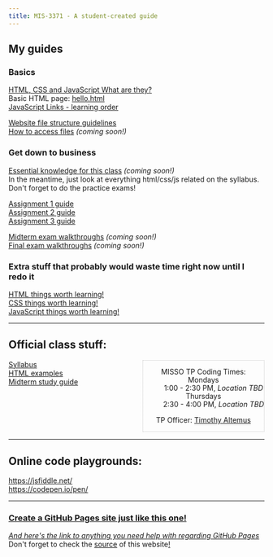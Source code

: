 ```yaml
---
title: MIS-3371 - A student-created guide
---
```


## My guides  

### Basics  

[HTML, CSS and JavaScript  What are they?](html-css-js)  
Basic HTML page: [hello.html](hello.html)  
[JavaScript Links - learning order](js-links)  

[Website file structure guidelines](structure)  
[How to access files](accessing-files.md) _(coming soon!)_  

### Get down to business  

[Essential knowledge for this class](essential) _(coming soon!)_  
In the meantime, just look at everything html/css/js related on the syllabus.  
Don't forget to do the practice exams!  

[Assignment 1 guide](assignments/a1j-guide)  
[Assignment 2 guide](assignments/a2j-guide)  
[Assignment 3 guide](assignments/a3-guide)  

[Midterm exam walkthroughs](midterms/) _(coming soon!)_  
[Final exam walkthroughs](finals/) _(coming soon!)_  

### Extra stuff that probably would waste time right now until I redo it  

[HTML things worth learning!](learn-html/)  
[CSS things worth learning!](learn-css/)  
[JavaScript things worth learning!](learn-js/)  


---

## Official class stuff:  

<div style="overflow:auto">
<div style="display:inline-block">
<a href="https://www.bauer.uh.edu/parks/mis3371.htm">Syllabus</a><br/>  
<a href="https://www.bauer.uh.edu/parks/html_examples.htm">HTML examples</a><br/>  
<a href="https://www.bauer.uh.edu/parks/study.htm">Midterm study guide</a><br/>  
</div>
<div style="text-align:center;float:right;border:dotted 1px silver">
<dl style="line-height:1.15;">MISSO TP Coding Times:
<dt>Mondays</dt><dd>1:00 - 2:30 PM, <em>Location TBD</em></dd>
<dt>Thursdays</dt><dd>2:30 - 4:00 PM, <em>Location TBD</em></dd>
</dl>
<p>TP Officer: <a href="mailto:tp@misso.org">Timothy Altemus</a></p>
</div></div>

---

## Online code playgrounds:  
<https://jsfiddle.net/>  
<https://codepen.io/pen/>  

---

### [Create a GitHub Pages site just like this one!](https://pages.github.com/)  
[_And here's the link to anything you need help with regarding GitHub Pages_](https://help.github.com/en#github-pages-basics)  
Don't forget to check the [source](https://github.com/AlexMilligan/MIS-3371) of this website[!](super-secret-page)  

